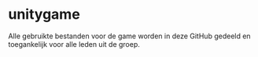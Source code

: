 # unitygame
Alle gebruikte bestanden voor de game worden in deze GitHub gedeeld en toegankelijk voor alle leden uit de groep.
